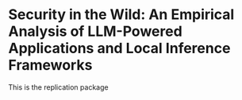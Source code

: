 # Security in the Wild: An Empirical Analysis of LLM-Powered Applications and Local Inference Frameworks

This is the replication package 

